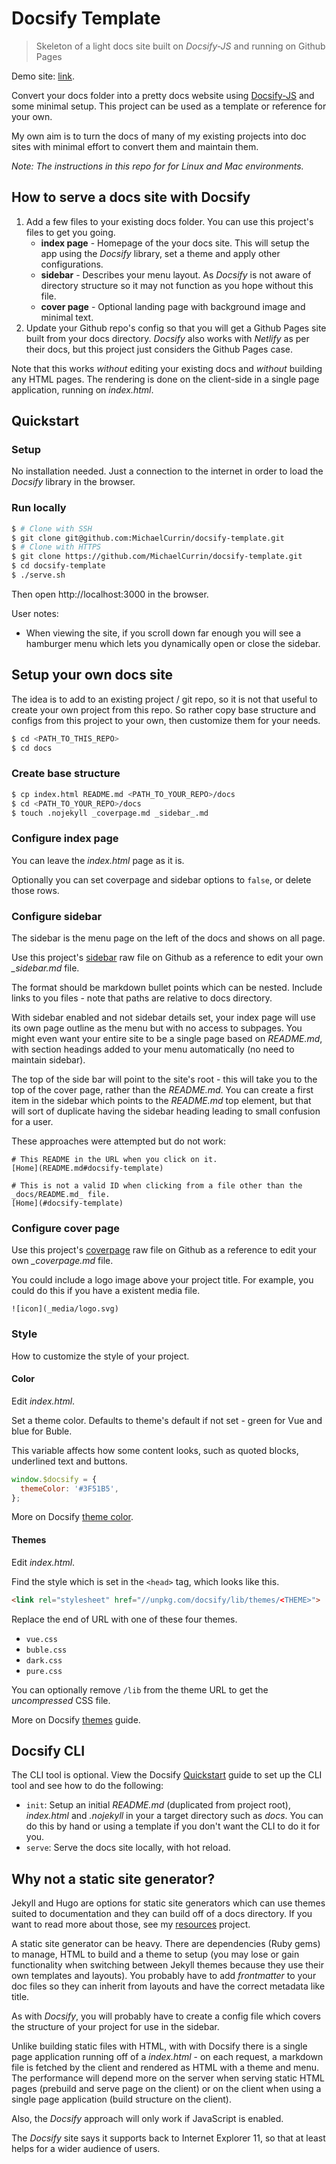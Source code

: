 # Docsify Template
> Skeleton of a light docs site built on _Docsify-JS_ and running on Github Pages

Demo site: [link](https://michaelcurrin.github.io/docsify-template/#/).

Convert your docs folder into a pretty docs website using [Docsify-JS](https://docsify.js.org/) and some minimal setup. This project can be used as a template or reference for your own.

My own aim is to turn the docs of many of my existing projects into doc sites with minimal effort to convert them and maintain them.

_Note: The instructions in this repo for for Linux and Mac environments._

## How to serve a docs site with Docsify

1. Add a few files to your existing docs folder. You can use this project's files to get you going.
    - **index page** - Homepage of the your docs site. This will setup the app using the _Docsify_ library, set a theme and apply other configurations.
    - **sidebar** - Describes your menu layout. As _Docsify_ is not aware of directory structure so it may not function as you hope without this file.
    - **cover page** - Optional landing page with background image and minimal text.
2. Update your Github repo's config so that you will get a Github Pages site built from your docs directory. _Docsify_ also works with _Netlify_ as per their docs, but this project just considers the Github Pages case.

Note that this works _without_ editing your existing docs and _without_ building any HTML pages. The rendering is done on the client-side in a single page application, running on _index.html_.


## Quickstart

### Setup

No installation needed. Just a connection to the internet in order to load the _Docsify_ library in the browser.

### Run locally

```bash
$ # Clone with SSH
$ git clone git@github.com:MichaelCurrin/docsify-template.git
$ # Clone with HTTPS
$ git clone https://github.com/MichaelCurrin/docsify-template.git
$ cd docsify-template
$ ./serve.sh
```

Then open http://localhost:3000 in the browser.

User notes:

- When viewing the site, if you scroll down far enough you will see a hamburger menu which lets you dynamically open or close the sidebar.

## Setup your own docs site

The idea is to add to an existing project / git repo, so it is not that useful to create your own project from this repo. So rather copy base structure and configs from this project to your own, then customize them for your needs.

```bash
$ cd <PATH_TO_THIS_REPO>
$ cd docs
```

### Create base structure

```bash
$ cp index.html README.md <PATH_TO_YOUR_REPO>/docs
$ cd <PATH_TO_YOUR_REPO>/docs
$ touch .nojekyll _coverpage.md _sidebar_.md
```

### Configure index page

You can leave the _index.html_ page as it is.

Optionally you can set coverpage and sidebar options to `false`, or delete those rows.

### Configure sidebar

The sidebar is the menu page on the left of the docs and shows on all page.

Use this project's [sidebar](https://raw.githubusercontent.com/MichaelCurrin/docsify-template/master/docs/_sidebar.md) raw file on Github as a reference to edit your own *_sidebar.md* file.

The format should be markdown bullet points which can be nested. Include links to you files - note that paths are relative to docs directory.

With sidebar enabled and not sidebar details set, your index page will use its own page outline as the menu but with no access to subpages. You might even want your entire site to be a single page based on _README.md_, with section headings added to your menu automatically (no need to maintain sidebar).

The top of the side bar will point to the site's root - this will take you to the top of the cover page, rather than the _README.md_. You can create a first item in the sidebar which points to the _README.md_ top element, but that will sort of duplicate having the sidebar heading leading to small confusion for a user.

These approaches were attempted but do not work:

```
# This README in the URL when you click on it.
[Home](README.md#docsify-template)

# This is not a valid ID when clicking from a file other than the _docs/README.md_ file.
[Home](#docsify-template)
```

### Configure cover page

Use this project's [coverpage](https://raw.githubusercontent.com/MichaelCurrin/docsify-template/master/docs/_coverpage.md) raw file on Github as a reference to edit your own *_coverpage.md* file.

You could include a logo image above your project title. For example, you could do this if you have a existent media file.

```
![icon](_media/logo.svg)
```

### Style

How to customize the style of your project.

#### Color

Edit _index.html_.

Set a theme color. Defaults to theme's default if not set - green for Vue and blue for Buble.

This variable affects how some content looks, such as quoted blocks, underlined text and buttons.

```js
window.$docsify = {
  themeColor: '#3F51B5',
};
```

More on Docsify [theme color](https://docsify.js.org/#/configuration?id=themecolor).

#### Themes

Edit _index.html_.

Find the style which is set in the `<head>` tag, which looks like this.

```html
<link rel="stylesheet" href="//unpkg.com/docsify/lib/themes/<THEME>">
```

Replace the end of URL with one of these four themes.

- `vue.css`
- `buble.css`
- `dark.css`
- `pure.css`


You can optionally remove `/lib` from the theme URL to get the _uncompressed_ CSS file.

More on Docsify [themes](https://docsify.js.org/#/themes?id=themes) guide.


## Docsify CLI

The CLI tool is optional. View the Docsify [Quickstart](https://docsify.js.org/#/quickstart) guide to set up the CLI tool and see how to do the following:

- `init`: Setup an initial _README.md_ (duplicated from project root), _index.html_ and _.nojekyll_ in your a target directory such as _docs_. You can do this by hand or using a template if you don't want the CLI to do it for you.
- `serve`: Serve the docs site locally, with hot reload.


## Why not a static site generator?

Jekyll and Hugo are options for static site generators which can use themes suited to documentation and they can build off of a docs directory. If you want to read more about those, see my [resources](https://github.com/MichaelCurrin/static-sites-generator-resources) project.

A static site generator can be heavy. There are dependencies (Ruby gems) to manage, HTML to build and a theme to setup (you may lose or gain functionality when switching between Jekyll themes because they use their own templates and layouts). You probably have to add _frontmatter_ to your doc files so they can inherit from layouts and have the correct metadata like title.

As with _Docsify_, you will probably have to create a config file which covers the structure of your project for use in the sidebar.

Unlike building static files with HTML, with with Docsify there is a single page application running off of a _index.html_ - on each request, a markdown file is fetched by the client and rendered as HTML with a theme and menu. The performance will depend more on the server when serving static HTML pages (prebuild and serve page on the client) or on the client when using a single page application (build structure on the client).

Also, the _Docsify_ approach will only work if JavaScript is enabled.

The _Docsify_ site says it supports back to Internet Explorer 11, so that at least helps for a wider audience of users.
